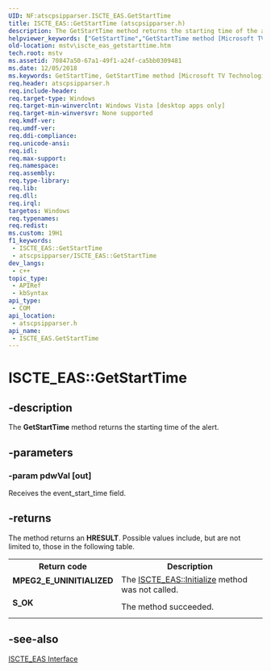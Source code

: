 ```yaml
---
UID: NF:atscpsipparser.ISCTE_EAS.GetStartTime
title: ISCTE_EAS::GetStartTime (atscpsipparser.h)
description: The GetStartTime method returns the starting time of the alert.
helpviewer_keywords: ["GetStartTime","GetStartTime method [Microsoft TV Technologies]","GetStartTime method [Microsoft TV Technologies]","ISCTE_EAS interface","ISCTE_EAS interface [Microsoft TV Technologies]","GetStartTime method","ISCTE_EAS.GetStartTime","ISCTE_EAS::GetStartTime","ISCTE_EASGetStartTime","atscpsipparser/ISCTE_EAS::GetStartTime","mstv.iscte_eas_getstarttime"]
old-location: mstv\iscte_eas_getstarttime.htm
tech.root: mstv
ms.assetid: 70847a50-67a1-49f1-a24f-ca5bb0309481
ms.date: 12/05/2018
ms.keywords: GetStartTime, GetStartTime method [Microsoft TV Technologies], GetStartTime method [Microsoft TV Technologies],ISCTE_EAS interface, ISCTE_EAS interface [Microsoft TV Technologies],GetStartTime method, ISCTE_EAS.GetStartTime, ISCTE_EAS::GetStartTime, ISCTE_EASGetStartTime, atscpsipparser/ISCTE_EAS::GetStartTime, mstv.iscte_eas_getstarttime
req.header: atscpsipparser.h
req.include-header: 
req.target-type: Windows
req.target-min-winverclnt: Windows Vista [desktop apps only]
req.target-min-winversvr: None supported
req.kmdf-ver: 
req.umdf-ver: 
req.ddi-compliance: 
req.unicode-ansi: 
req.idl: 
req.max-support: 
req.namespace: 
req.assembly: 
req.type-library: 
req.lib: 
req.dll: 
req.irql: 
targetos: Windows
req.typenames: 
req.redist: 
ms.custom: 19H1
f1_keywords:
 - ISCTE_EAS::GetStartTime
 - atscpsipparser/ISCTE_EAS::GetStartTime
dev_langs:
 - c++
topic_type:
 - APIRef
 - kbSyntax
api_type:
 - COM
api_location:
 - atscpsipparser.h
api_name:
 - ISCTE_EAS.GetStartTime
---
```


# ISCTE_EAS::GetStartTime


## -description

The <b>GetStartTime</b> method returns the starting time of the alert.

## -parameters

### -param pdwVal [out]

Receives the event_start_time field.

## -returns

The method returns an <b>HRESULT</b>. Possible values include, but are not limited to, those in the following table.

<table>
<tr>
<th>Return code</th>
<th>Description</th>
</tr>
<tr>
<td width="40%">
<dl>
<dt><b>MPEG2_E_UNINITIALIZED</b></dt>
</dl>
</td>
<td width="60%">
The <a href="https://docs.microsoft.com/previous-versions/windows/desktop/api/atscpsipparser/nf-atscpsipparser-iscte_eas-initialize">ISCTE_EAS::Initialize</a> method was not called.

</td>
</tr>
<tr>
<td width="40%">
<dl>
<dt><b>S_OK</b></dt>
</dl>
</td>
<td width="60%">
The method succeeded.

</td>
</tr>
</table>

## -see-also

<a href="https://docs.microsoft.com/previous-versions/windows/desktop/api/atscpsipparser/nn-atscpsipparser-iscte_eas">ISCTE_EAS Interface</a>

